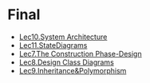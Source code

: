 # Final

<!--Index-->

- [Lec10.System Architecture](./Ders%20%C4%B0%C3%A7eri%C4%9Fi/Final/Lec10.System%20Architecture.pdf)
- [Lec11.StateDiagrams](./Ders%20%C4%B0%C3%A7eri%C4%9Fi/Final/Lec11.StateDiagrams.pdf)
- [Lec7.The Construction Phase-Design](./Ders%20%C4%B0%C3%A7eri%C4%9Fi/Final/Lec7.The%20Construction%20Phase-Design.pdf)
- [Lec8.Design Class Diagrams](./Ders%20%C4%B0%C3%A7eri%C4%9Fi/Final/Lec8.Design%20Class%20Diagrams.pdf)
- [Lec9.Inheritance&Polymorphism](./Ders%20%C4%B0%C3%A7eri%C4%9Fi/Final/Lec9.Inheritance%26Polymorphism.pdf)

<!--Index-->
